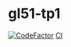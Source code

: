 # gl51-tp1
[![CodeFactor](https://www.codefactor.io/repository/github/kagotsi/gl51-tp1/badge/moviecontroller)](https://www.codefactor.io/repository/github/kagotsi/gl51-tp1/overview/moviecontroller)
[CI](https://github.com/kAgotsi/gl51-tp1/workflows/CI/badge.svg)
